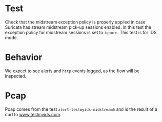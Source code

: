 # Test

Check that the midstream exception policy is properly applied in case Suricata
has stream midstream pick-up sessions enabled. In this test the exception policy
for midstream sessions is set to ``ignore``. This test is for IDS mode.

# Behavior

We expect to see alerts and ``http`` events logged, as the flow will
be inspected.

# Pcap

Pcap comes from the test ``alert-testmyids-midstream5`` and is the result of a
curl to www.testmyids.com.
